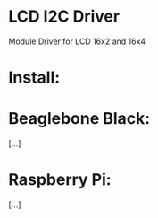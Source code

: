 LCD I2C Driver
===============

Module Driver for LCD 16x2 and 16x4



Install:
==

Beaglebone Black:
=
[...]






Raspberry Pi:
=
[...]
